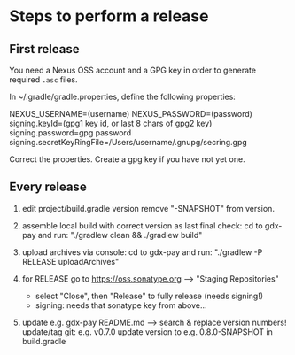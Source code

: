 # Steps to perform a release

## First release

You need a Nexus OSS account and a GPG key in order to generate required `.asc` files.

In ~/.gradle/gradle.properties, define the following properties:

NEXUS_USERNAME=(username)
NEXUS_PASSWORD=(password)
signing.keyId=(gpg1 key id, or last 8 chars of gpg2 key)
signing.password=gpg password
signing.secretKeyRingFile=/Users/username/.gnupg/secring.gpg

Correct the properties. Create a gpg key if you have not yet one.

## Every release

1. edit project/build.gradle version
   remove "-SNAPSHOT" from version.

2. assemble local build with correct version as last final check:
    cd to gdx-pay and run: "./gradlew clean && ./gradlew build"

3. upload archives via console:
    cd to gdx-pay and run: "./gradlew -P RELEASE uploadArchives"

4. for RELEASE go to https://oss.sonatype.org --> "Staging Repositories"
   - select "Close", then "Release" to fully release (needs signing!)
   - signing: needs that sonatype key from above...

5. update e.g. gdx-pay README.md --> search & replace version numbers!
   update/tag git: e.g. v0.7.0
   update version to e.g. 0.8.0-SNAPSHOT in build.gradle

